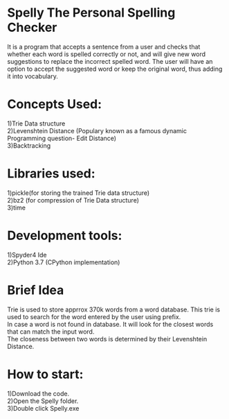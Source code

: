 # Spelly The Personal Spelling Checker
It is a program that accepts a sentence from a user and checks that whether each word is spelled correctly or not, and will give new word suggestions to replace the incorrect spelled word. The user will have an option to accept the suggested word or keep the original word, thus adding it into vocabulary.

# Concepts Used:
1)Trie Data structure  
2)Levenshtein Distance (Populary known as a famous dynamic Programming question- Edit Distance)  
3)Backtracking  

# Libraries used:
1)pickle(for storing the trained Trie data structure)  
2)bz2 (for compression of Trie Data structure)  
3)time  

# Development tools:
1)Spyder4 Ide  
2)Python 3.7 (CPython implementation)  

# Brief Idea
Trie is used to store apprrox 370k words from a word database. This trie is used to search for the word entered by the user using prefix.  
In case a word is not found in database. It will look for the closest words that can match the input word.  
The closeness between two words is determined by their Levenshtein Distance.  

# How to start:
1)Download the code.  
2)Open the Spelly folder.  
3)Double click Spelly.exe  

